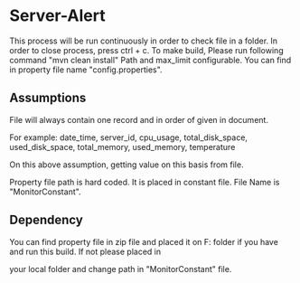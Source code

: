 # Server-Alert
This process will be run continuously in order to check file in a folder.
In order to close process, press ctrl + c.
To make build, Please run following command "mvn clean install"
Path and max_limit configurable. You can find in property file name "config.properties".
  

## Assumptions

File will always contain one record and in order of given in document.

For example: date_time, server_id, cpu_usage, total_disk_space, used_disk_space, total_memory, used_memory, temperature

On this above assumption, getting value on this basis from file.

Property file path is hard coded. It is placed in constant file. File Name is "MonitorConstant".


## Dependency

You can find property file in zip file and placed it on F: folder if you have and run this build. If not please placed in

your local folder and change path in "MonitorConstant" file.
